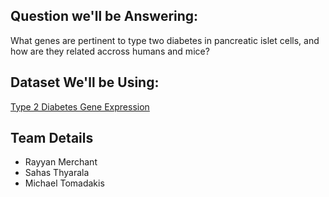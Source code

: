 ## Question we'll be Answering:
What genes are pertinent to type two diabetes in pancreatic islet cells, and how are they related accross humans and mice?

## Dataset We'll be Using:
[Type 2 Diabetes Gene Expression](https://www.refine.bio/experiments/SRP075377/rna-sequencing-of-single-human-islet-cells-reveals-type-2-diabetes-genes)

## Team Details
- Rayyan Merchant
- Sahas Thyarala
- Michael Tomadakis
